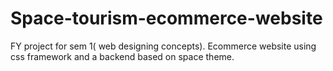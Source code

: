 # Space-tourism-ecommerce-website
FY project for sem 1( web designing concepts). Ecommerce website using css framework and a backend based on space theme.
